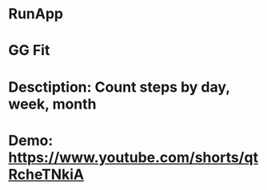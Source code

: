 # RunApp
# GG Fit
# Desctiption: Count steps by day, week, month
# Demo: https://www.youtube.com/shorts/qtRcheTNkiA
